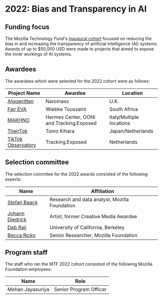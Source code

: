 # 2022: Bias and Transparency in AI

## Funding focus

The Mozilla Technology Fund's [inaugural cohort](https://foundation.mozilla.org/en/blog/introducing-the-first-ever-mozilla-technology-fund-cohort/) focused on reducing the bias in and increasing the transparency of artificial intelligence (AI) systems. Awards of up to $50,000 USD were made to projects that aimed to expose the inner workings of AI systems.



## Awardees

The awardees which were selected for the 2022 cohort were as follows:

| Project Name  | Awardee  | Location |
|---|---|---|
|[Algowritten](https://algowritten.org/stepford-app/)|Naromass|U.K.|
|[Fair EVA](https://www.faireva.org/)|Wiebke Toussaint|South Africa|
|[MAKHNO](https://www.hermescenter.org/projects/)|Hermes Center, OONI and Tracking.Exposed|Italy/Multiple locations|
|[TheirTok](https://www.tomokihara.com/)|Tomo Kihara|Japan/Netherlands|
|[TikTok Observatory](https://tiktok.tracking.exposed/)|Tracking.Exposed|Netherlands|



## Selection committee

The selection commitee for the 2022 awards consisted of the following experts:

|Name  | Affiliation  |
|---|---|
|[Stefan Baack](https://sbaack.com/)|Research and data analyst, Mozilla Foundation|
|[Johann Diedrick](http://www.johanndiedrick.com/)|Artist, former Creative Media Awardee|
|[Deb Raji](https://en.wikipedia.org/wiki/Deborah_Raji)|University of California, Berkeley|
|[Becca Ricks](https://beccaricks.space/)|Senior Researcher, Mozilla Foundation|

## Program staff

The staff who ran the MTF 2022 cohort consisted of the following Mozilla Foundation employees:

|Name  | Role  |
|---|---|
|Mehan Jayasuriya|Senior Program Officer|
